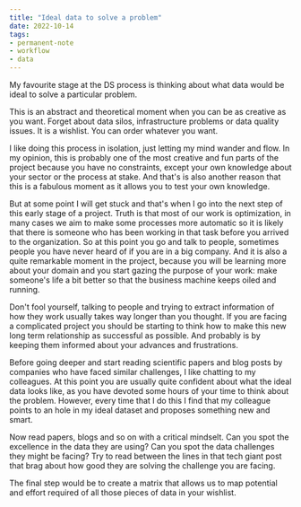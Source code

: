 ```yaml
---
title: "Ideal data to solve a problem"
date: 2022-10-14
tags: 
- permanent-note 
- workflow
- data
---
```


My favourite stage at the DS process is thinking about what data would be ideal to solve a particular problem.

This is an abstract and theoretical moment when you can be as creative as you want. Forget about data silos, infrastructure problems or data quality issues. It is a wishlist. You can order whatever you want.

I like doing this process in isolation, just letting my mind wander and flow. In my opinion, this is probably one of the most creative and fun parts of the project because you have no constraints, except your own knowledge about your sector or the process at stake. And that's is also another reason that this is a fabulous moment as it allows you to test your own knowledge. 

But at some point I will get stuck and that's when I go into the next step of this early stage of a project. Truth is that most of our work is optimization, in many cases we aim to make some processes more automatic so it is likely that there is someone who has been working in that task before you arrived to the organization. So at this point you go and talk to people, sometimes people you have never heard of if you are in a big company. And it is also a quite remarkable moment in the project, because you will be learning more about your domain and you start gazing the purpose of your work: make someone's life a bit better so that the business machine keeps oiled and running. 

Don't fool yourself, talking to people and trying to extract information of how they work usually takes way longer than you thought. If you are facing a complicated project you should be starting to think how to make  this new long term relationship as successful as possible. And probably is by keeping them informed about your advances and frustrations.

Before going deeper and start reading scientific papers and blog posts by companies who have faced similar challenges, I like chatting to my colleagues. At this point you are usually quite confident about what the ideal data looks like, as you have devoted some hours of your time to think about the problem. However, every time that I do this I find that my colleague points to an hole in my ideal dataset and proposes something new and smart. 

Now read papers, blogs and so on with a critical mindselt. Can you spot the excellence in the data they are using? Can you spot the data challenges they might be facing? Try to read between the lines in that tech giant post that brag about how good they are solving the challenge you are facing. 

The final step would be to create a matrix that allows us to map potential and effort required of all those pieces of data in your wishlist. 





